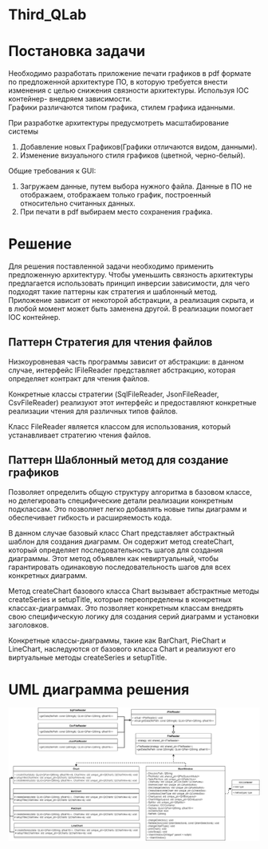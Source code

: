 # Third_QLab
# Постановка задачи
Необходимо  разработать приложение печати графиков в pdf формате по предложенной архитектуре ПО, в которую требуется внести изменения с целью снижения связности архитектуры. Используя IOC контейнер- внедряем зависимости.  
Графики различаются типом графика, стилем графика иданными.

При разработке архитектуры предусмотреть масштабирование
системы
1. Добавление новых Графиков(Графики отличаются видом,
данными).
2. Изменение визуального стиля графиков (цветной, черно-белый).

Общие требования к GUI:
1.	Загружаем данные, путем выбора нужного файла. Данные в ПО не отображаем, отображаем только график, построенный относительно считанных данных.
2.	При печати в pdf выбираем место сохранения графика.

# Решение
Для решения поставленной задачи необходимо применить предложенную архитектуру. Чтобы уменьшить связность архитектуры предлагается использовать принцип инверсии зависимости, для чего подходят такие паттерны как стратегия и шаблонный метод. Приложение зависит от некоторой абстракции, а реализация скрыта, и в любой момент может быть заменена другой. В реализации помогает IOC контейнер. 

## Паттерн Стратегия для чтения файлов
Низкоуровневая часть программы зависит от абстракции: в данном случае, интерфейс IFileReader представляет абстракцию, которая определяет контракт для чтения файлов. 

Конкретные классы стратегии (SqlFileReader, JsonFileReader, CsvFileReader) реализуют этот интерфейс и предоставляют конкретные реализации чтения для различных типов файлов.

Класс FileReader является классом для использования, который устанавливает стратегию чтения файлов.

## Паттерн Шаблонный метод для создание графиков
Позволяет определить общую структуру алгоритма в базовом классе, но делегировать специфические детали реализации конкретным подклассам. Это позволяет легко добавлять новые типы диаграмм и обеспечивает гибкость и расширяемость кода.

В данном случае базовый класс Chart представляет абстрактный шаблон для создания диаграмм. Он содержит метод createChart, который определяет последовательность шагов для создания диаграммы. Этот метод объявлен как невиртуальный, чтобы гарантировать одинаковую последовательность шагов для всех конкретных диаграмм.

Метод createChart базового класса Chart вызывает абстрактные методы createSeries и setupTitle, которые переопределены в конкретных классах-диаграммах. Это позволяет конкретным классам внедрять свою специфическую логику для создания серий диаграмм и установки заголовков.

Конкретные классы-диаграммы, такие как BarChart, PieChart и LineChart, наследуются от базового класса Chart и реализуют его виртуальные методы createSeries и setupTitle.

# UML диаграмма решения
![UML](https://raw.githubusercontent.com/AlexaZebra/Third_QLab/main/Lab_3.jpg)
